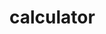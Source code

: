 # calculator
<html>
   <head>
      <script>
         //function that display value
         function dis(val)
         {
             document.getElementById("result").value+=val
         }
           
         //function that evaluates the digit and return result
         function solve()
         {
             let x = document.getElementById("result").value
             let y = eval(x)
             document.getElementById("result").value = y
         }
           
         //function that clear the display
         function clr()
         {
             document.getElementById("result").value = ""
         }
      </script>
      <!-- for styling -->
      <style>
         body{
            margin: 0;
            padding: 0;
            font-family: sans-serif;
            background: url(https://www.great-towers.com/themes/worldtower/assets/images/about/1.jpg) no-repeat;
            background-size: cover;
         }
         .title{
         margin-bottom: 10px;
         text-align:center;
         color:white;
         font-style:bold;
         font-family: Verdana, Geneva, Tahoma, sans-serif;
         font-size:40px;
         position:absolute;
         left:50%;
         top:60%;
         transform:translate(-50%,-50%);
         border-collapse:collapse;
         width:500px;
         height:400px;
         border:2px solid white;
         box-shadow:black;
         }
  
         input[type="button"]
         {
         background-color:rgba(243, 236, 236, 0.87);
         color: black;
         height: 50px;
         width:150px;
         border:2px solid black;
         }
      
  
         input[type="text"]
         {
         background-color:rgba(243, 236, 236, 0.87);
         display: block;
         padding: -50px;
         color: black;
         border-radius: 30%;
         height: 50px;
         width:440px;
         border:2px solid black;
         }

         table{
            position:absolute;
            left:50%;
            top:70%;
            transform: translate(-50%,-50%);
            border-collapse: collapse;
            width: 50px;
            height: 400px;
            border: 1px solid #bdc3c7;
            border-radius: 5%;
            box-shadow: 2px 2px 12px rgba(0,0,0,0.2);
            

         }
      </style>
      
   </head>
   <!-- create table -->
   <body>
      <div class = title >CALSIO</div>
      <table border="1">
         <tr>
            <td colspan="3"><input type="text" id="result"/></td>
            <!-- clr() function will call clr to clear all value -->
            <td><input type="button" value="c" onclick="clr()"/> </td>
         </tr>
         <tr>
            <!-- create button and assign value to each button -->
            <!-- dis("1") will call function dis to display value -->
            <td><input type="button" value="1" onclick="dis('1')"/> </td>
            <td><input type="button" value="2" onclick="dis('2')"/> </td>
            <td><input type="button" value="3" onclick="dis('3')"/> </td>
            <td><input type="button" value="/" onclick="dis('/')"/> </td>
         </tr>
         <tr>
            <td><input type="button" value="4" onclick="dis('4')"/> </td>
            <td><input type="button" value="5" onclick="dis('5')"/> </td>
            <td><input type="button" value="6" onclick="dis('6')"/> </td>
            <td><input type="button" value="-" onclick="dis('-')"/> </td>
         </tr>
         <tr>
            <td><input type="button" value="7" onclick="dis('7')"/> </td>
            <td><input type="button" value="8" onclick="dis('8')"/> </td>
            <td><input type="button" value="9" onclick="dis('9')"/> </td>
            <td><input type="button" value="+" onclick="dis('+')"/> </td>
         </tr>
         <tr>
            <td><input type="button" value="." onclick="dis('.')"/> </td>
            <td><input type="button" value="0" onclick="dis('0')"/> </td>
            <!-- solve function call function solve to evaluate value -->
            <td><input type="button" value="=" onclick="solve()"/> </td>
            <td><input type="button" value="*" onclick="dis('*')"/> </td>
         </tr>
      </table>
   </body>
</html>  
© 2021 GitHub, Inc.
